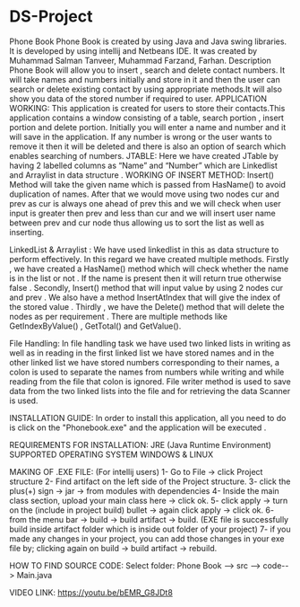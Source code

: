 # DS-Project
Phone Book 
Phone Book is created by using Java and Java swing libraries. It is developed by using intellij and Netbeans IDE. It was created by Muhammad Salman Tanveer, Muhammad Farzand, Farhan.
 Description
Phone Book will allow you to insert , search and delete contact numbers. It will take names and numbers initially and store in it and then the user can search or delete existing contact by using appropriate methods.It will also show you data of the stored number if required to user.
 APPLICATION WORKING:
This application is created for users to store their contacts.This application contains a window consisting of a table,  search portion , insert portion and delete portion. Initially you will enter a name and number and it will save in the application. If any number is wrong or the user wants to remove it then it will be deleted and there is also an option of search which enables searching of numbers.
JTABLE:
Here we have created JTable by having 2 labelled columns as “Name” and  “Number” which are Linkedlist and Arraylist  in data structure . 
WORKING OF INSERT METHOD:
Insert() Method will take the given name which is passed from HasName() to avoid duplication of names. After that we would move using two nodes cur and prev as cur is always one ahead of prev this and we will check when user input is greater then prev and less than cur and we will insert user name between prev and cur node thus allowing us to sort the list as well as inserting.

LinkedList & Arraylist :
We have used linkedlist in this as data structure to perform effectively. In this regard we have created multiple methods. Firstly , we have created a HasName() method which will check whether the name is in the list or not . If the name is present then it will return true otherwise false . Secondly, Insert() method that will input value by using 2 nodes cur and prev . We also have a method InsertAtIndex that will give the index of the stored value . Thirdly , we have the Delete() method  that will delete the nodes as per requirement . There are multiple methods like GetIndexByValue() , GetTotal() and GetValue().


File Handling:
In file handling task we have used two linked lists in writing as well as in reading in the first linked list we have stored names and in the other linked list we have stored numbers corresponding to their names, a colon is used to separate the names from numbers while writing and while reading from the file that colon is ignored. File writer method is used to save data from the two linked lists into the file and for retrieving the data Scanner is used.

INSTALLATION GUIDE:
In order to install this application, all you need to do is click on the "Phonebook.exe" and the application will be executed .

REQUIREMENTS FOR INSTALLATION:
JRE (Java Runtime Environment)
SUPPORTED OPERATING SYSTEM
WINDOWS & LINUX

MAKING OF .EXE FILE:
(For intellij users)
1- Go to File -> click Project structure 2- Find artifact on the left side of the Project structure. 3- click the plus(+) sign -> jar -> from modules with dependencies 4- Inside the main class section, upload your main class here -> click ok. 5- click apply -> turn on the (include in project build) bullet -> again click apply -> click ok. 6- from the menu bar -> build -> build artifact -> build. (EXE file is successfully build inside artifact folder which is inside out folder of your project) 7- if you made any changes in your project, you can add those changes in your exe file by; clicking again on build -> build artifact -> rebuild.

HOW TO FIND SOURCE CODE:
Select folder: Phone Book --> src --> code--> Main.java

VIDEO LINK:
https://youtu.be/bEMR_G8JDt8



